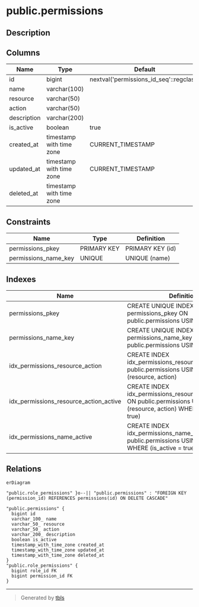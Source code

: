 # public.permissions

## Description

## Columns

| Name | Type | Default | Nullable | Children | Parents | Comment |
| ---- | ---- | ------- | -------- | -------- | ------- | ------- |
| id | bigint | nextval('permissions_id_seq'::regclass) | false | [public.role_permissions](public.role_permissions.md) |  |  |
| name | varchar(100) |  | false |  |  |  |
| resource | varchar(50) |  | false |  |  |  |
| action | varchar(50) |  | false |  |  |  |
| description | varchar(200) |  | true |  |  |  |
| is_active | boolean | true | true |  |  |  |
| created_at | timestamp with time zone | CURRENT_TIMESTAMP | true |  |  |  |
| updated_at | timestamp with time zone | CURRENT_TIMESTAMP | true |  |  |  |
| deleted_at | timestamp with time zone |  | true |  |  |  |

## Constraints

| Name | Type | Definition |
| ---- | ---- | ---------- |
| permissions_pkey | PRIMARY KEY | PRIMARY KEY (id) |
| permissions_name_key | UNIQUE | UNIQUE (name) |

## Indexes

| Name | Definition |
| ---- | ---------- |
| permissions_pkey | CREATE UNIQUE INDEX permissions_pkey ON public.permissions USING btree (id) |
| permissions_name_key | CREATE UNIQUE INDEX permissions_name_key ON public.permissions USING btree (name) |
| idx_permissions_resource_action | CREATE INDEX idx_permissions_resource_action ON public.permissions USING btree (resource, action) |
| idx_permissions_resource_action_active | CREATE INDEX idx_permissions_resource_action_active ON public.permissions USING btree (resource, action) WHERE (is_active = true) |
| idx_permissions_name_active | CREATE INDEX idx_permissions_name_active ON public.permissions USING btree (name) WHERE (is_active = true) |

## Relations

```mermaid
erDiagram

"public.role_permissions" }o--|| "public.permissions" : "FOREIGN KEY (permission_id) REFERENCES permissions(id) ON DELETE CASCADE"

"public.permissions" {
  bigint id
  varchar_100_ name
  varchar_50_ resource
  varchar_50_ action
  varchar_200_ description
  boolean is_active
  timestamp_with_time_zone created_at
  timestamp_with_time_zone updated_at
  timestamp_with_time_zone deleted_at
}
"public.role_permissions" {
  bigint role_id FK
  bigint permission_id FK
}
```

---

> Generated by [tbls](https://github.com/k1LoW/tbls)
